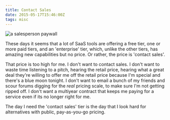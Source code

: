 ```yaml
---
title: Contact Sales
date: 2015-05-17T15:46:00Z
tags: misc
---
```


![a salesperson paywall][1]

These days it seems that a lot of SaaS tools are offering a free tier, one or
more paid tiers, and an 'enterprise' tier, which, unlike the other tiers, has
amazing new capabilities but no price. Or rather, the price is 'contact sales'.

That price is too high for me. I don't want to contact sales. I don't want to
waste time listening to a pitch, hearing the retail price, hearing what a great
deal they're willing to offer me off the retail price because I'm special and
there's a blue moon tonight. I don't want to email a bunch of my friends and
scour forums digging for the *real* pricing scale, to make sure I'm not getting
ripped off. I don't want a multiyear contract that keeps me paying for a service
even if its no longer right for me.

The day I need the 'contact sales' tier is the day that I look hard for
alternatives with public, pay-as-you-go pricing.

  [1]: /images/contact-sales.jpg
